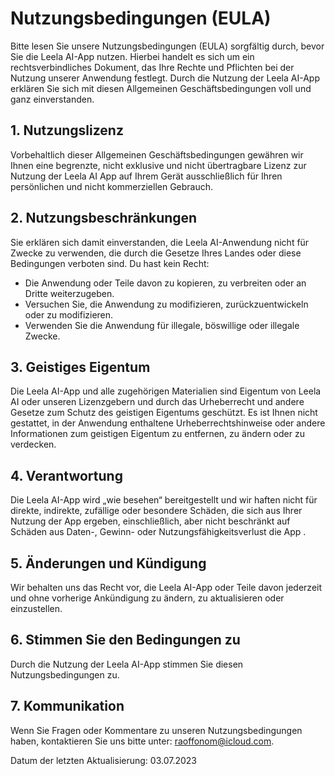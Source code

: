 # Nutzungsbedingungen (EULA)

Bitte lesen Sie unsere Nutzungsbedingungen (EULA) sorgfältig durch, bevor Sie die Leela AI-App nutzen. Hierbei handelt es sich um ein rechtsverbindliches Dokument, das Ihre Rechte und Pflichten bei der Nutzung unserer Anwendung festlegt. Durch die Nutzung der Leela AI-App erklären Sie sich mit diesen Allgemeinen Geschäftsbedingungen voll und ganz einverstanden.

## 1. Nutzungslizenz

Vorbehaltlich dieser Allgemeinen Geschäftsbedingungen gewähren wir Ihnen eine begrenzte, nicht exklusive und nicht übertragbare Lizenz zur Nutzung der Leela AI App auf Ihrem Gerät ausschließlich für Ihren persönlichen und nicht kommerziellen Gebrauch.

## 2. Nutzungsbeschränkungen

Sie erklären sich damit einverstanden, die Leela AI-Anwendung nicht für Zwecke zu verwenden, die durch die Gesetze Ihres Landes oder diese Bedingungen verboten sind. Du hast kein Recht:

- Die Anwendung oder Teile davon zu kopieren, zu verbreiten oder an Dritte weiterzugeben.
- Versuchen Sie, die Anwendung zu modifizieren, zurückzuentwickeln oder zu modifizieren.
- Verwenden Sie die Anwendung für illegale, böswillige oder illegale Zwecke.

## 3. Geistiges Eigentum

Die Leela AI-App und alle zugehörigen Materialien sind Eigentum von Leela AI oder unseren Lizenzgebern und durch das Urheberrecht und andere Gesetze zum Schutz des geistigen Eigentums geschützt. Es ist Ihnen nicht gestattet, in der Anwendung enthaltene Urheberrechtshinweise oder andere Informationen zum geistigen Eigentum zu entfernen, zu ändern oder zu verdecken.

## 4. Verantwortung

Die Leela AI-App wird „wie besehen“ bereitgestellt und wir haften nicht für direkte, indirekte, zufällige oder besondere Schäden, die sich aus Ihrer Nutzung der App ergeben, einschließlich, aber nicht beschränkt auf Schäden aus Daten-, Gewinn- oder Nutzungsfähigkeitsverlust die App .

## 5. Änderungen und Kündigung

Wir behalten uns das Recht vor, die Leela AI-App oder Teile davon jederzeit und ohne vorherige Ankündigung zu ändern, zu aktualisieren oder einzustellen.

## 6. Stimmen Sie den Bedingungen zu

Durch die Nutzung der Leela AI-App stimmen Sie diesen Nutzungsbedingungen zu.

## 7. Kommunikation

Wenn Sie Fragen oder Kommentare zu unseren Nutzungsbedingungen haben, kontaktieren Sie uns bitte unter: [raoffonom@icloud.com](mailto:raoffonom@icloud.com).

Datum der letzten Aktualisierung: 03.07.2023
